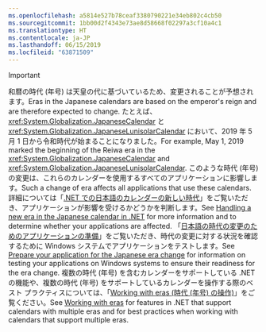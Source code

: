 ```yaml
---
ms.openlocfilehash: a5814e527b78ceaf3380790221e34eb802c4cb50
ms.sourcegitcommit: 1bb00d2f4343e73ae8d58668f02297a3cf10a4c1
ms.translationtype: HT
ms.contentlocale: ja-JP
ms.lasthandoff: 06/15/2019
ms.locfileid: "63871509"
---
```


> [!IMPORTANT]
>  <span data-ttu-id="4ae2e-101">和暦の時代 (年号) は天皇の代に基づいているため、変更されることが予想されます。</span><span class="sxs-lookup"><span data-stu-id="4ae2e-101">Eras in the Japanese calendars are based on the emperor's reign and are therefore expected to change.</span></span> <span data-ttu-id="4ae2e-102">たとえば、<xref:System.Globalization.JapaneseCalendar> と <xref:System.Globalization.JapaneseLunisolarCalendar> において、2019 年 5 月 1 日から令和時代が始まることになりました。</span><span class="sxs-lookup"><span data-stu-id="4ae2e-102">For example, May 1, 2019 marked the beginning of the Reiwa era in the <xref:System.Globalization.JapaneseCalendar> and <xref:System.Globalization.JapaneseLunisolarCalendar>.</span></span> <span data-ttu-id="4ae2e-103">このような時代 (年号) の変更は、これらのカレンダーを使用するすべてのアプリケーションに影響します。</span><span class="sxs-lookup"><span data-stu-id="4ae2e-103">Such a change of era affects all applications that use these calendars.</span></span> <span data-ttu-id="4ae2e-104">詳細については「[.NET での日本語のカレンダーの新しい時代](https://devblogs.microsoft.com/dotnet/handling-a-new-era-in-the-japanese-calendar-in-net/)」をご覧いただき、アプリケーションが影響を受けるかどうかを判断します。</span><span class="sxs-lookup"><span data-stu-id="4ae2e-104">See [Handling a new era in the Japanese calendar in .NET](https://devblogs.microsoft.com/dotnet/handling-a-new-era-in-the-japanese-calendar-in-net/) for more information and to determine whether your applications are affected.</span></span> <span data-ttu-id="4ae2e-105">「[日本語の時代の変更のためのアプリケーションの準備](/windows/uwp/design/globalizing/japanese-era-change)」をご覧いただき、時代の変更に対する状況を確認するために Windows システムでアプリケーションをテストします。</span><span class="sxs-lookup"><span data-stu-id="4ae2e-105">See [Prepare your application for the Japanese era change](/windows/uwp/design/globalizing/japanese-era-change) for information on testing your applications on Windows systems to ensure their readiness for the era change.</span></span> <span data-ttu-id="4ae2e-106">複数の時代 (年号) を含むカレンダーをサポートしている .NET の機能や、複数の時代 (年号) をサポートしているカレンダーを操作する際のベスト プラクティスについては、「[Working with eras (時代 (年号) の操作)](~/docs/standard/datetime/working-with-calendars.md#working-with-eras)」をご覧ください。</span><span class="sxs-lookup"><span data-stu-id="4ae2e-106">See [Working with eras](~/docs/standard/datetime/working-with-calendars.md#working-with-eras) for features in .NET that support calendars with multiple eras and for best practices when working with calendars that support multiple eras.</span></span>

